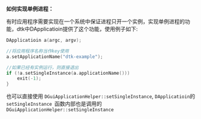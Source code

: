 

**如何实现单例进程：**

有时应用程序需要实现在一个系统中保证进程只开一个实例，实现单例进程的功能，dtk中DApplicatioin提供了这个功能，使用例子如下:

```cpp
DApplicatioin a(argc, argv);

//将应用程序名称当作key使用
a.setApplicationName("dtk-example");

//如果已经有实例运行，则直接退出
if (!a.setSingleInstance(a.applicationName()))
    exit(-1);
}
```

也可以直接使用 `DGuiApplicationHelper::setSingleInstance`, `DApplicatioin`的 `setSingleInstance `函数内部也是调用的 `DGuiApplicationHelper::setSingleInstance`

